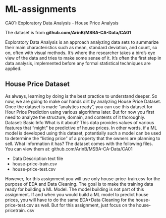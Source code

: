 # ML-assignments

CA01: Exploratory Data Analysis - House Price Analysis

The dataset is from <b> github.com/ArinB/MSBA-CA-Data/CA01</b>

Exploratory Data Analysis is an approach analyzing data sets to summarize their main
characteristics such as mean, standard deviation, and count, so on, often with visual
methods. It’s where the researcher takes a bird’s eye view of the data and tries to make
some sense of it. It’s often the first step in data analysis, implemented before any formal
statistical techniques are applied.

## House Price Dataset
As always, learning by doing is the best practice to understand deeper. So now, we are
going to make our hands dirt by analyzing House Price Dataset.
Once the dataset is made “analytics ready”, you can use this dataset for Hour Price
Prediction using various algorithms later. But for now you first need to analyze the
structure, domain, and contents of it thoroughly.
Dataset: Basic Info
What is it about?
This data provides values of various features that “might” be predictive of house prices.
In other words, if a ML model is developed using this dataset, potentially such a model
can be used to determine the “listing price” of a property that the owners are planning to
sell.
What information it has?
The dataset comes with the following files. You can view them at:
github.com/ArinB/MSBA-CA-Data/CA01
- Data Description text file
- house-price-train.csv
- house-price-test.csv

However, for this assignment you will use only house-price-train.csv for the purpose of
EDA and Data Cleaning. The goal is to make the training data ready for building a ML
Model. The model building is not part of this assignment. If and when you would build a
ML model to predict house prices, you will have to do the same EDA+Data Cleaning for
the house-price-test.csv as well. But for this assignment, just focus on the house-pricetrain.
csv
